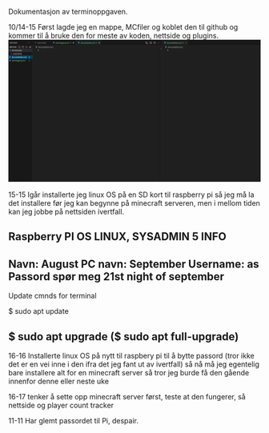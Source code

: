 Dokumentasjon av terminoppgaven.

10/14-15
Først lagde jeg en mappe, MCfiler og koblet den til github og kommer til å bruke den
for meste av koden, nettside og plugins.
![alt text](image-1.png)

15-15
Igår installerte jeg linux OS på en SD kort til raspberry pi så jeg må la det installere før jeg kan begynne på minecraft serveren, men i mellom tiden kan jeg jobbe
på nettsiden ivertfall.


Raspberry PI OS LINUX, SYSADMIN 5 INFO
---------------------------
Navn: August
PC navn: September
Username: as
Passord  spør meg
21st night of september
----------------------------
Update cmnds for terminal

$ sudo apt update

$ sudo apt upgrade
($ sudo apt full-upgrade)
-------

16-16
Installerte linux OS på nytt til raspbery pi til å bytte passord (tror ikke det er en vei inne i den ifra det jeg fant ut av ivertfall) så nå må jeg egentelig bare
installere alt for en minecraft server så tror jeg burde få den gående innenfor denne eller neste uke

16-17 
tenker å sette opp minecraft server først, teste at den fungerer, så nettside og player count tracker

11-11
Har glemt passordet til Pi, despair.